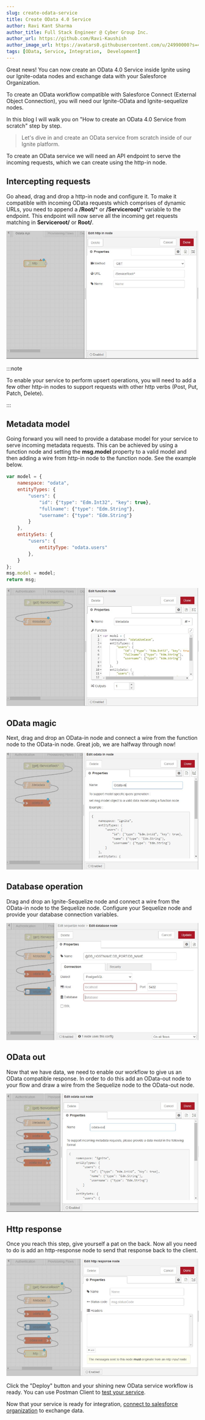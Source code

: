 ```yaml
---
slug: create-odata-service
title: Create OData 4.0 Service
author: Ravi Kant Sharma
author_title: Full Stack Engineer @ Cyber Group Inc.
author_url: https://github.com/Ravi-Kaushish
author_image_url: https://avatars0.githubusercontent.com/u/24990000?s=400&u=dbce2090b78b7108c7cbad0d1bf8fa2c8044c9d8&v=4
tags: [OData, Service, Integration,  Development]
---
```


Great news! You can now create an OData 4.0 Service inside Ignite using our Ignite-odata nodes and exchange data with your Salesforce Organization.

To create an OData workflow compatible with Salesforce Connect (External Object Connection), you will need our Ignite-OData and Ignite-sequelize nodes. 

In this blog I will walk you on "How to create an OData 4.0 Service from scratch" step by step.

> Let's dive in and create an OData service from scratch inside of our Ignite platform. 

To create an OData service we will need an API endpoint to serve the incoming requests, which we can create using the http-in node.

## Intercepting requests

Go ahead, drag and drop a http-in node and configure it. To make it compatible with incoming OData requests which comprises of dynamic URLs, you need to append a **/Root/*** or **/Serviceroot/*** variable to the endpoint. This endpoint will now serve all the incoming get requests matching in  **Serviceroot/** or **Root/**.

![img](../assets/blog-images/odata-httpin.jpg)

:::note 

To enable your service to perform upsert operations, you will need to add a few other http-in nodes to support requests with other http verbs (Post, Put, Patch, Delete).  

:::

## Metadata model

Going forward you will need to provide a database model for your service to serve incoming metadata requests. This can be achieved by using a function node and setting the **msg.model** property to a valid model and then adding a wire from http-in node to the function node. See the example below.
 
```javascript
var model = {
    namespace: "odata",
    entityTypes: {
        "users": {
            "id": {"type": "Edm.Int32", "key": true},
            "fullname": {"type": "Edm.String"},            
            "username": {"type": "Edm.String"}            
        }
    },   
    entitySets: {
        "users": {
            entityType: "odata.users"
        },
    }
};
msg.model = model;
return msg;
```

![img](../assets/blog-images/odata-metadata.jpg)

## OData magic

Next, drag and drop an OData-in node and connect a wire from the function node to the OData-in node. Great job, we are halfway through now!

![img](../assets/blog-images/odata-odatain.jpg)

## Database operation

Drag and drop an Ignite-Sequelize node and connect a wire from the OData-in node to the Sequelize node. Configure your Sequelize node and provide your database connection variables.

![img](../assets/blog-images/odata-sequelize.jpg)

## OData out

Now that we have data, we need to enable our workflow to give us an OData compatible response. In order to do this add an OData-out node to your flow and draw a wire from the Sequelize node to the OData-out node.

![img](../assets/blog-images/odata-odataout.jpg)

## Http response

Once you reach this step, give yourself a pat on the back. Now all you need to do is add an http-response node to send that response back to the client.

![img](../assets/blog-images/odata-response.jpg)

Click the "Deploy" button and your shining new OData service workflow is ready. You can use Postman Client to [test your service](/blog/test-odata-service).

Now that your service is ready for integration, [connect to salesforce organization](/blog/salesforce-connect-odata) to exchange data.